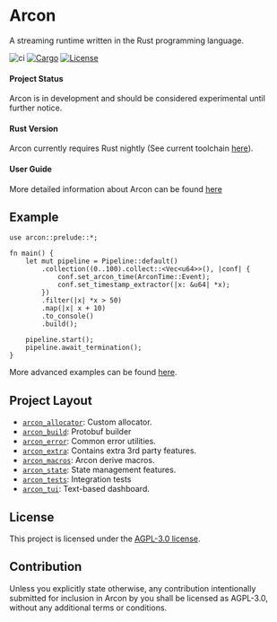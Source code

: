 # Arcon

A streaming runtime written in the Rust programming language.

![ci](https://github.com/cda-group/arcon/workflows/ci/badge.svg)
[![Cargo](https://img.shields.io/badge/crates.io-v0.1.3-orange)](https://crates.io/crates/arcon)
[![License](https://img.shields.io/badge/License-AGPL--3.0--only-blue)](https://github.com/cda-group/arcon)

#### Project Status

Arcon is in development and should be considered experimental until further notice.

#### Rust Version

Arcon currently requires Rust nightly (See current toolchain [here](rust-toolchain)).

#### User Guide

More detailed information about Arcon can be found [here](https://cda-group.github.io/arcon)

## Example

```rust,no_run
use arcon::prelude::*;

fn main() {
    let mut pipeline = Pipeline::default()
        .collection((0..100).collect::<Vec<u64>>(), |conf| {
            conf.set_arcon_time(ArconTime::Event);
            conf.set_timestamp_extractor(|x: &u64| *x);
        })
        .filter(|x| *x > 50)
        .map(|x| x + 10)
        .to_console()
        .build();

    pipeline.start();
    pipeline.await_termination();
}
```

More advanced examples can be found [here](guide/examples).

## Project Layout

* [`arcon_allocator`]: Custom allocator.
* [`arcon_build`]: Protobuf builder
* [`arcon_error`]: Common error utilities.
* [`arcon_extra`]: Contains extra 3rd party features.
* [`arcon_macros`]: Arcon derive macros.
* [`arcon_state`]: State management features.
* [`arcon_tests`]: Integration tests
* [`arcon_tui`]: Text-based dashboard.

[`arcon_allocator`]: arcon_allocator
[`arcon_build`]: arcon_build
[`arcon_error`]: arcon_error
[`arcon_extra`]: arcon_extra
[`arcon_macros`]: arcon_macros
[`arcon_state`]: arcon_state
[`arcon_tests`]: arcon_tests
[`arcon_tui`]: arcon_tui

## License

This project is licensed under the [AGPL-3.0 license](LICENSE).

## Contribution

Unless you explicitly state otherwise, any contribution intentionally submitted for inclusion in Arcon by you shall be licensed as AGPL-3.0, without any additional terms or conditions.
